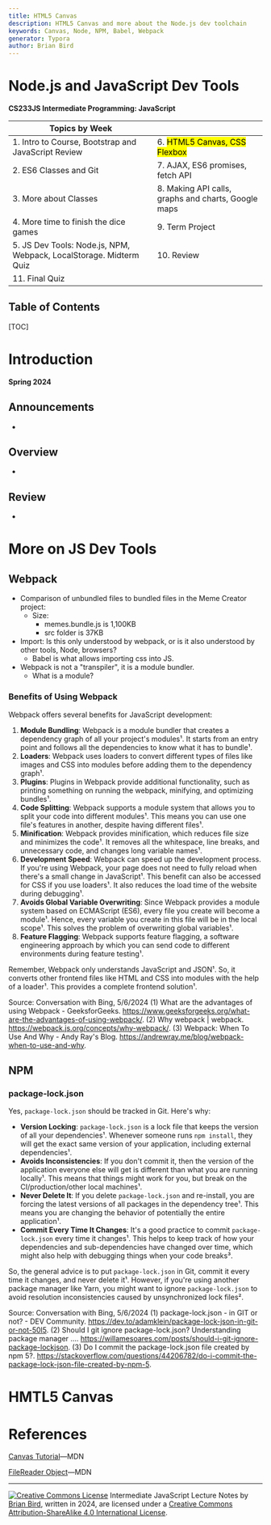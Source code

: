 ```yaml
---
title: HTML5 Canvas
description: HTML5 Canvas and more about the Node.js dev toolchain
keywords: Canvas, Node, NPM, Babel, Webpack
generator: Typora
author: Brian Bird
---
```


<h1>Node.js and JavaScript Dev Tools</h1>

**CS233JS Intermediate Programming: JavaScript**

| Topics by Week                                               |                                                     |
| ------------------------------------------------------------ | --------------------------------------------------- |
| 1. Intro to Course, Bootstrap and JavaScript Review          | 6. <mark>HTML5 Canvas, CSS Flexbox</mark>           |
| 2. ES6 Classes and Git                                       | 7. AJAX, ES6 promises, fetch API                    |
| 3. More about Classes                                        | 8. Making API calls, graphs and charts, Google maps |
| 4. More time to finish the dice games                        | 9. Term Project                                     |
| 5. JS Dev Tools: Node.js, NPM, Webpack, LocalStorage. Midterm Quiz | 10. Review                                          |
| 11. Final Quiz                                               |                                                     |



<h2>Table of Contents</h2>

[TOC]

# Introduction

**Spring 2024**

## Announcements

- 

## Overview

- 

## Review

- 

# More on JS Dev Tools

## Webpack

- Comparison of unbundled files to bundled files in the Meme Creator project:
  - Size: 
    - memes.bundle.js is 1,100KB
    - src folder is 37KB
- Import: Is this only understood by webpack, or is it also understood by other tools, Node, browsers?
  - Babel is what allows importing css into JS.
- Webpack is not a "transpiler", it is a module bundler.
  - What is a module?

### Benefits of Using Webpack

Webpack offers several benefits for JavaScript development:

1. **Module Bundling**: Webpack is a module bundler that creates a dependency graph of all your project's modules¹. It starts from an entry point and follows all the dependencies to know what it has to bundle¹.
2. **Loaders**: Webpack uses loaders to convert different types of files like images and CSS into modules before adding them to the dependency graph¹.
3. **Plugins**: Plugins in Webpack provide additional functionality, such as printing something on running the webpack, minifying, and optimizing bundles¹.
4. **Code Splitting**: Webpack supports a module system that allows you to split your code into different modules¹. This means you can use one file's features in another, despite having different files¹.
5. **Minification**: Webpack provides minification, which reduces file size and minimizes the code¹. It removes all the whitespace, line breaks, and unnecessary code, and changes long variable names¹.
6. **Development Speed**: Webpack can speed up the development process. If you're using Webpack, your page does not need to fully reload when there's a small change in JavaScript¹. This benefit can also be accessed for CSS if you use loaders¹. It also reduces the load time of the website during debugging¹.
7. **Avoids Global Variable Overwriting**: Since Webpack provides a module system based on ECMAScript (ES6), every file you create will become a module¹. Hence, every variable you create in this file will be in the local scope¹. This solves the problem of overwriting global variables¹.
8. **Feature Flagging**: Webpack supports feature flagging, a software engineering approach by which you can send code to different environments during feature testing¹.

Remember, Webpack only understands JavaScript and JSON¹. So, it converts other frontend files like HTML and CSS into modules with the help of a loader¹. This provides a complete frontend solution¹.

Source: Conversation with Bing, 5/6/2024
(1) What are the advantages of using Webpack - GeeksforGeeks. https://www.geeksforgeeks.org/what-are-the-advantages-of-using-webpack/.
(2) Why webpack | webpack. https://webpack.js.org/concepts/why-webpack/.
(3) Webpack: When To Use And Why - Andy Ray's Blog. https://andrewray.me/blog/webpack-when-to-use-and-why.

## NPM

### package-lock.json

Yes, `package-lock.json` should be tracked in Git. Here's why:

- **Version Locking**: `package-lock.json` is a lock file that keeps the version of all your dependencies¹. Whenever someone runs `npm install`, they will get the exact same version of your application, including external dependencies¹.
- **Avoids Inconsistencies**: If you don't commit it, then the version of the application everyone else will get is different than what you are running locally¹. This means that things might work for you, but break on the CI/production/other local machines¹.
- **Never Delete It**: If you delete `package-lock.json` and re-install, you are forcing the latest versions of all packages in the dependency tree¹. This means you are changing the behavior of potentially the entire application¹.
- **Commit Every Time It Changes**: It's a good practice to commit `package-lock.json` every time it changes¹. This helps to keep track of how your dependencies and sub-dependencies have changed over time, which might also help with debugging things when your code breaks³.

So, the general advice is to put `package-lock.json` in Git, commit it every time it changes, and never delete it¹. However, if you're using another package manager like Yarn, you might want to ignore `package-lock.json` to avoid resolution inconsistencies caused by unsynchronized lock files².

Source: Conversation with Bing, 5/6/2024
(1) package-lock.json - in GIT or not? - DEV Community. https://dev.to/adamklein/package-lock-json-in-git-or-not-50l5.
(2) Should I git ignore package-lock.json? Understanding package manager .... https://willamesoares.com/posts/should-i-git-ignore-package-lockjson.
(3) Do I commit the package-lock.json file created by npm 5?. https://stackoverflow.com/questions/44206782/do-i-commit-the-package-lock-json-file-created-by-npm-5.

# HMTL5 Canvas



# References

[Canvas Tutorial](https://developer.mozilla.org/en-US/docs/Web/API/Canvas_API/Tutorial)&mdash;MDN

[FileReader Object](https://developer.mozilla.org/en-US/docs/Web/API/FileReader)&mdash;MDN



[^1]: 

---

[![Creative Commons License](https://i.creativecommons.org/l/by-sa/4.0/88x31.png)](http://creativecommons.org/licenses/by-sa/4.0/) Intermediate JavaScript Lecture Notes by [Brian Bird](https://profbird.dev), written in <time>2024</time>, are licensed under a [Creative Commons Attribution-ShareAlike 4.0 International License](http://creativecommons.org/licenses/by-sa/4.0/). 